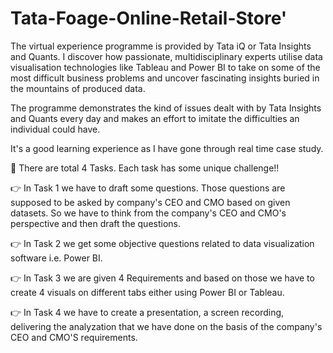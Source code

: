 # Tata-Foage-Online-Retail-Store'

The virtual experience programme is provided by Tata iQ or Tata Insights and Quants. I discover how passionate, multidisciplinary experts utilise data visualisation technologies like Tableau and Power BI to take on some of the most difficult business problems and uncover fascinating insights buried in the mountains of produced data.

The programme demonstrates the kind of issues dealt with by Tata Insights and Quants every day and makes an effort to imitate the difficulties an individual could have.

It's a good learning experience as I have gone through real time case study.

🔗 There are total 4 Tasks. Each task has some unique challenge!!

👉 In Task 1 we have to draft some questions. Those questions are supposed to be asked by company's CEO and CMO based on given datasets. So we have to think from the company's CEO and CMO's perspective and then draft the questions.

👉 In Task 2 we get some objective questions related to data visualization software i.e. Power BI.

👉 In Task 3 we are given 4 Requirements and based on those we have to create 4 visuals on different tabs either using Power BI or Tableau.

👉 In Task 4 we have to create a presentation, a screen recording, delivering the analyzation that we have done on the basis of the company's CEO and CMO'S requirements.
